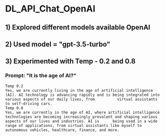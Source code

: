 # DL_API_Chat_OpenAI

## 1) Explored different models available OpenAI
## 2) Used model = "gpt-3.5-turbo"
## 3) Experimented with Temp - 0.2 and 0.8

### Prompt:  "It is the age of AI?"
    Temp 0.2
    Yes, we are currently living in the age of artificial intelligence (AI). AI technology is advancing rapidly and is being integrated into various aspects of our daily lives, from          virtual assistants to self-driving cars.
    Temp 0.8
    Yes, we are currently in the age of AI, where artificial intelligence technologies are becoming increasingly prevalent and shaping various aspects of our lives and industries. AI is      being used in a wide range of applications, from virtual assistants like myself to autonomous vehicles, healthcare, finance, and more.
